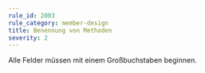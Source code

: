 ```yaml
---
rule_id: 2003
rule_category: member-design
title: Benennung von Methoden
severity: 2
---
```

Alle Felder müssen mit einem Großbuchstaben beginnen.

